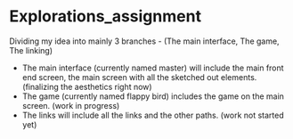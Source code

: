# Explorations_assignment
Dividing my idea into mainly 3 branches - (The main interface, The game, The linking)

- The main interface (currently named master) will include the main front end screen, the main screen with all the sketched out elements. (finalizing the aesthetics right now)
- The game (currently named flappy bird) includes the game on the main screen. (work in progress)
- The links will include all the links and the other paths. (work not started yet)